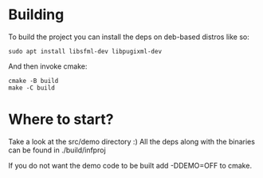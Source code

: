 # Building

To build the project you can install the deps on deb-based distros like so:

```console
sudo apt install libsfml-dev libpugixml-dev
```

And then invoke cmake:

```console
cmake -B build
make -C build
```

# Where to start?

Take a look at the src/demo directory :)
All the deps along with the binaries can be found in ./build/infproj

If you do not want the demo code to be built add -DDEMO=OFF to cmake.
